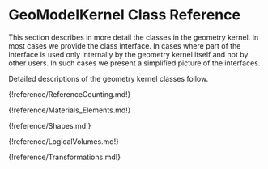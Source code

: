 # GeoModelKernel Class Reference

This section describes in more detail the classes in the geometry kernel. In most cases we provide the class interface. In cases where part of the interface is used only internally by the geometry kernel itself and not by other users. In such cases we present a simplified picture of the interfaces.

Detailed descriptions of the geometry kernel classes follow.



{!reference/ReferenceCounting.md!}

{!reference/Materials_Elements.md!}

{!reference/Shapes.md!}

{!reference/LogicalVolumes.md!}

{!reference/Transformations.md!}


